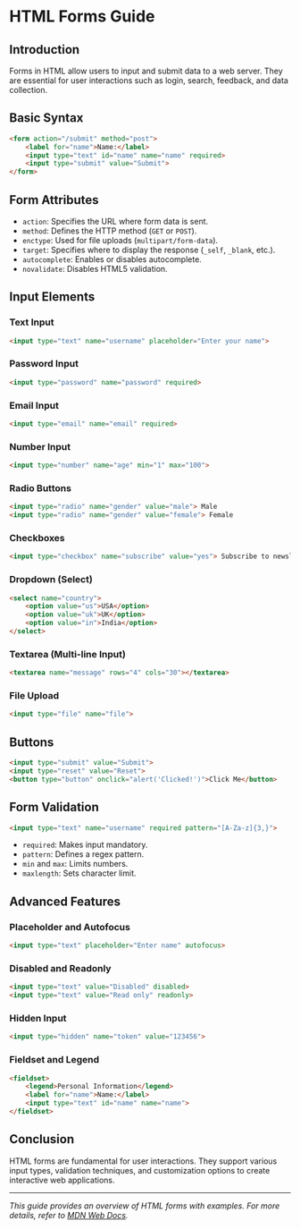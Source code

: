 # HTML Forms Guide

## Introduction
Forms in HTML allow users to input and submit data to a web server. They are essential for user interactions such as login, search, feedback, and data collection.

## Basic Syntax
```html
<form action="/submit" method="post">
    <label for="name">Name:</label>
    <input type="text" id="name" name="name" required>
    <input type="submit" value="Submit">
</form>
```

## Form Attributes
- `action`: Specifies the URL where form data is sent.
- `method`: Defines the HTTP method (`GET` or `POST`).
- `enctype`: Used for file uploads (`multipart/form-data`).
- `target`: Specifies where to display the response (`_self`, `_blank`, etc.).
- `autocomplete`: Enables or disables autocomplete.
- `novalidate`: Disables HTML5 validation.

## Input Elements

### Text Input
```html
<input type="text" name="username" placeholder="Enter your name">
```

### Password Input
```html
<input type="password" name="password" required>
```

### Email Input
```html
<input type="email" name="email" required>
```

### Number Input
```html
<input type="number" name="age" min="1" max="100">
```

### Radio Buttons
```html
<input type="radio" name="gender" value="male"> Male
<input type="radio" name="gender" value="female"> Female
```

### Checkboxes
```html
<input type="checkbox" name="subscribe" value="yes"> Subscribe to newsletter
```

### Dropdown (Select)
```html
<select name="country">
    <option value="us">USA</option>
    <option value="uk">UK</option>
    <option value="in">India</option>
</select>
```

### Textarea (Multi-line Input)
```html
<textarea name="message" rows="4" cols="30"></textarea>
```

### File Upload
```html
<input type="file" name="file">
```

## Buttons
```html
<input type="submit" value="Submit">
<input type="reset" value="Reset">
<button type="button" onclick="alert('Clicked!')">Click Me</button>
```

## Form Validation
```html
<input type="text" name="username" required pattern="[A-Za-z]{3,}">
```
- `required`: Makes input mandatory.
- `pattern`: Defines a regex pattern.
- `min` and `max`: Limits numbers.
- `maxlength`: Sets character limit.

## Advanced Features

### Placeholder and Autofocus
```html
<input type="text" placeholder="Enter name" autofocus>
```

### Disabled and Readonly
```html
<input type="text" value="Disabled" disabled>
<input type="text" value="Read only" readonly>
```

### Hidden Input
```html
<input type="hidden" name="token" value="123456">
```

### Fieldset and Legend
```html
<fieldset>
    <legend>Personal Information</legend>
    <label for="name">Name:</label>
    <input type="text" id="name" name="name">
</fieldset>
```

## Conclusion
HTML forms are fundamental for user interactions. They support various input types, validation techniques, and customization options to create interactive web applications.

---

_This guide provides an overview of HTML forms with examples. For more details, refer to [MDN Web Docs](https://developer.mozilla.org/en-US/docs/Web/HTML/Element/form)._
